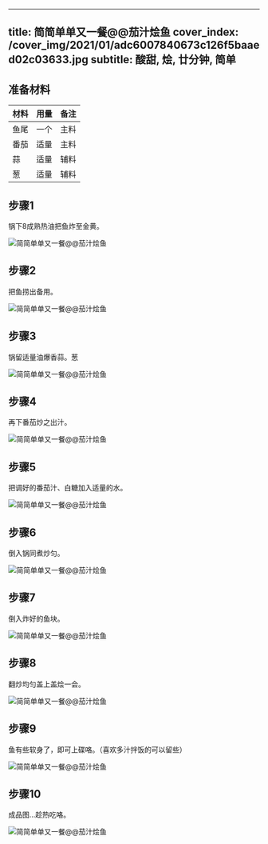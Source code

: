 
---
title: 简简单单又一餐@@茄汁烩鱼
cover_index: /cover_img/2021/01/adc6007840673c126f5baaed02c03633.jpg
subtitle: 酸甜, 烩, 廿分钟, 简单
---

## 准备材料

| 材料     | 用量 | 备注|
| ------- | ----- | --- |
| 鱼尾 | 一个| 主料 |
| 番茄 | 适量| 主料 |
| 蒜 | 适量| 辅料 |
| 葱 | 适量| 辅料 |

## 步骤1

锅下8成熟热油把鱼炸至金黄。

![简简单单又一餐@@茄汁烩鱼](https://i8.meishichina.com/attachment/recipe/201010/201010201356166.jpg?x-oss-process=style/p320) 

## 步骤2

把鱼捞出备用。

![简简单单又一餐@@茄汁烩鱼](https://i8.meishichina.com/attachment/recipe/201010/201010201357059.jpg?x-oss-process=style/p320) 

## 步骤3

锅留适量油爆香蒜。葱

![简简单单又一餐@@茄汁烩鱼](https://i8.meishichina.com/attachment/recipe/201010/201010201357534.jpg?x-oss-process=style/p320) 

## 步骤4

再下番茄炒之出汁。

![简简单单又一餐@@茄汁烩鱼](https://i8.meishichina.com/attachment/recipe/201010/201010201358347.jpg?x-oss-process=style/p320) 

## 步骤5

把调好的番茄汁、白糖加入适量的水。

![简简单单又一餐@@茄汁烩鱼](https://i8.meishichina.com/attachment/recipe/201010/201010201359192.jpg?x-oss-process=style/p320) 

## 步骤6

倒入锅同煮炒匀。

![简简单单又一餐@@茄汁烩鱼](https://i8.meishichina.com/attachment/recipe/201010/201010201401294.jpg?x-oss-process=style/p320) 

## 步骤7

倒入炸好的鱼块。

![简简单单又一餐@@茄汁烩鱼](https://i8.meishichina.com/attachment/recipe/201010/201010201402181.jpg?x-oss-process=style/p320) 

## 步骤8

翻炒均匀盖上盖烩一会。

![简简单单又一餐@@茄汁烩鱼](https://i8.meishichina.com/attachment/recipe/201010/201010201403255.jpg?x-oss-process=style/p320) 

## 步骤9

鱼有些软身了，即可上碟咯。（喜欢多汁拌饭的可以留些）

![简简单单又一餐@@茄汁烩鱼](https://i8.meishichina.com/attachment/recipe/201010/201010201404111.jpg?x-oss-process=style/p320) 

## 步骤10

成品图...趁热吃咯。

![简简单单又一餐@@茄汁烩鱼](https://i8.meishichina.com/attachment/recipe/201010/201010201405337.jpg?x-oss-process=style/p320) 

